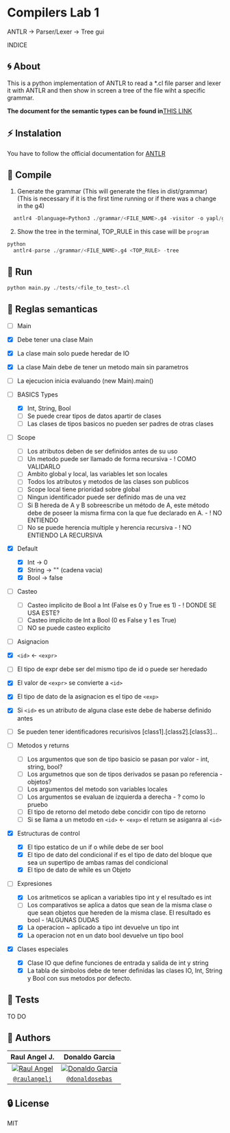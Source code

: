 # Compilers Lab 1

ANTLR -> Parser/Lexer -> Tree gui

INDICE

## :cyclone: About

This is a python implementation of ANTLR to read a *.cl file parser and lexer it with ANTLR and then show in screen a tree of the file wiht a specific grammar.

**The document for the semantic types can be found in**[THIS LINK](https://docs.google.com/document/d/1rENcILO97wyMBg6W2bGD8t54zeyllCEIRl2E6ZQi8Rs/edit?usp=sharing)

## :zap: Instalation

You have to follow the official documentation for [ANTLR](https://github.com/antlr/antlr4/blob/master/doc/index.md)

## :electric_plug: Compile

1. Generate the grammar (This will generate the files in dist/grammar) (This is necessary if it is the first time running or if there was a change in the g4)

```python
  antlr4 -Dlanguage=Python3 ./grammar/<FILE_NAME>.g4 -visitor -o yapl/grammar
```

2. Show the tree in the terminal, TOP_RULE in this case will be `program`

``` python
python
  antlr4-parse ./grammar/<FILE_NAME>.g4 <TOP_RULE> -tree
```

## :rocket: Run

``` python
python main.py ./tests/<file_to_test>.cl
```

## :red_circle: Reglas semanticas

- [ ]  Main
  - [x] Debe tener una clase Main
  - [x] La clase main solo puede heredar de IO
  - [x] La clase Main debe de tener un metodo main sin parametros
  - [ ] La ejecucion inicia evaluando (new Main).main()

- [ ] BASICS Types
  - [x] Int, String, Bool
  - [ ] Se puede crear tipos de datos apartir de clases
  - [ ] Las clases de tipos basicos no pueden ser padres de otras clases

- [ ] Scope
  - [ ] Los atributos deben de ser definidos antes de su uso
  - [ ] Un metodo puede ser llamado de forma recursiva - ! COMO VALIDARLO
  - [ ] Ambito global y local, las variables let son locales
  - [ ] Todos los atributos y metodos de las clases son publicos
  - [ ] Scope local tiene prioridad sobre global
  - [ ] Ningun identificador puede ser definido mas de una vez
  - [ ] Si B hereda de A y B sobreescribe un método de A, este método debe de poseer la misma firma con la que fue declarado en A. - ! NO ENTIENDO
  - [ ] No se puede herencia multiple y herencia recursiva - ! NO ENTIENDO LA RECURSIVA

- [x] Default
  - [x] Int -> 0
  - [x] String -> "" (cadena vacia)
  - [x] Bool -> false

- [ ] Casteo
  - [ ] Casteo implicito de Bool a Int (False es 0 y True es 1) - ! DONDE SE USA ESTE?
  - [ ] Casteo implicito de Int a Bool (0 es False y 1 es True)
  - [ ] NO se puede casteo explicito

- [ ]  Asignacion
  - [x] `<id>` <- `<expr>`
  - [ ] El tipo de expr debe ser del mismo tipo de id o puede ser heredado
  - [x] El valor de `<expr>` se convierte a `<id>`
  - [x] El tipo de dato de la asignacion es el tipo de `<exp>`
  - [x] Si `<id>` es un atributo de alguna clase este debe de haberse definido antes
  - [ ] Se pueden tener identificadores recurisivos [class1].[class2].[class3]...

- [ ] Metodos y returns
  - [ ] Los argumentos que son de tipo basicio se pasan por valor - int, string, bool?
  - [ ] Los argumetnos que son de tipos derivados se pasan po referencia - objetos?
  - [ ] Los argumentos del metodo son variables locales
  - [ ] Los argumentos se evaluan de izquierda a derecha - ? como lo pruebo
  - [ ] El tipo de retorno del metodo debe concidir con tipo de retorno
  - [ ] Si se llama a un metodo en `<id>` <- `<exp>` el return se asiganra al `<id>`

- [x] Estructuras de control
  - [x] El tipo estatico de un if o while debe de ser bool
  - [x] El tipo de dato del condicional if es el tipo de dato del bloque que sea un supertipo de ambas ramas del condicional
  - [x] El tipo de dato de while es un Objeto

- [ ] Expresiones
  - [x] Los aritmeticos se aplican a variables tipo int y el resultado es int
  - [ ] Los comparativos se aplica a datos que sean de la misma clase o que sean objetos que hereden de la misma clase. El resultado es bool - !ALGUNAS DUDAS
  - [x] La operacion ~ aplicado a tipo int devuelve un tipo int
  - [x] La operacion not en un dato bool devuelve un tipo bool

- [x] Clases especiales
  - [x] Clase IO que define funciones de entrada y salida de int y string
  - [x] La tabla de simbolos debe de tener definidas las clases IO, Int, String y Bool con sus metodos por defecto.

## :bookmark: Tests

TO DO

## :star2: Authors

| Raul Angel J. | Donaldo Garcia |
| :---: |:---:|
| [![Raul Angel](https://avatars0.githubusercontent.com/u/46568595?s=200&u=c1481289dc10f8babb1bdd0853e0bcf82a213d26&v=4)](https://github.com/raulangelj)    | [![Donaldo Garcia](https://avatars1.githubusercontent.com/u/54748964?s=200&u=5e617360d13f87fa6d62022e81bab94ebf50c4e3&v=4)](https://github.com/donaldosebas) |
| <a href="https://github.com/raulangelj" target="_blank">`@raulangelj`</a> | <a href="https://github.com/donaldosebas" target="_blank">`@donaldosebas`</a> |

## :lock: License

MIT
